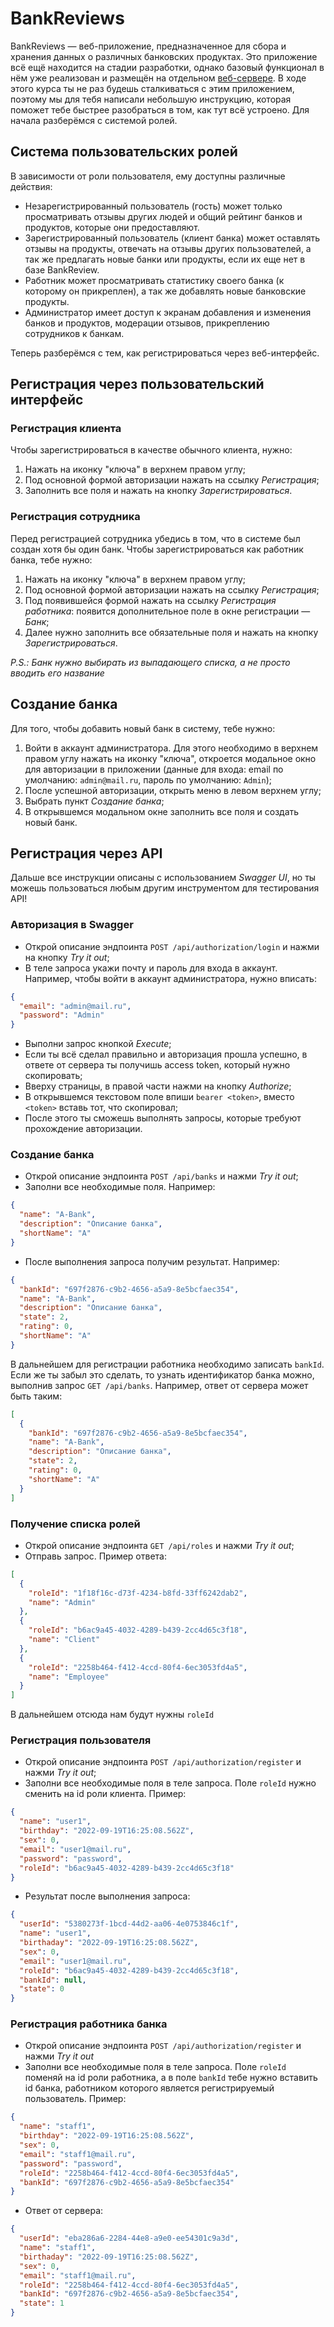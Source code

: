 # BankReviews

BankReviews — веб-приложение, предназначенное для сбора и хранения данных о различных банковских продуктах. Это приложение всё ещё находится на стадии разработки, однако базовый функционал в нём уже реализован и размещён на отдельном [веб-сервере](http://10.101.255.2:4200). В ходе этого курса ты не раз будешь сталкиваться с этим приложением, поэтому мы для тебя написали небольшую инструкцию, которая поможет тебе быстрее разобраться в том, как тут всё устроено. Для начала разберёмся с системой ролей.

## Система пользовательских ролей

В зависимости от роли пользователя, ему доступны различные действия:

- Незарегистрированный пользователь (гость) может только просматривать отзывы других людей и общий рейтинг банков и продуктов, которые они предоставляют.
- Зарегистрированный пользователь (клиент банка) может оставлять отзывы на продукты, отвечать на отзывы других пользователей, а так же предлагать новые банки или продукты, если их еще нет в базе BankReview.
- Работник может просматривать статистику своего банка (к которому он прикреплен), а так же добавлять новые банковские продукты.
- Администратор имеет доступ к экранам добавления и изменения банков и продуктов, модерации отзывов, прикреплению сотрудников к банкам.

Теперь разберёмся с тем, как регистрироваться через веб-интерфейс.

## Регистрация через пользовательский интерфейс

### Регистрация клиента

Чтобы зарегистрироваться в качестве обычного клиента, нужно:

1. Нажать на иконку "ключа" в верхнем правом углу;
2. Под основной формой авторизации нажать на ссылку _Регистрация_;
3. Заполнить все поля и нажать на кнопку _Зарегистрироваться_.

### Регистрация сотрудника

Перед регистрацией сотрудника убедись в том, что в системе был создан хотя бы один банк. Чтобы зарегистрироваться как работник банка, тебе нужно:

1. Нажать на иконку "ключа" в верхнем правом углу;
2. Под основной формой авторизации нажать на ссылку _Регистрация_;
3. Под появившейся формой нажать на ссылку _Регистрация работника_: появится дополнительное поле в окне регистрации — _Банк_;
4. Далее нужно заполнить все обязательные поля и нажать на кнопку _Зарегистрироваться_.

_P.S.: Банк нужно выбирать из выпадающего списка, а не просто вводить его название_

## Создание банка

Для того, чтобы добавить новый банк в систему, тебе нужно:

1. Войти в аккаунт администратора. Для этого необходимо в верхнем правом углу нажать на иконку "ключа", откроется модальное окно для авторизации в приложении (данные для входа: email по умолчанию: `admin@mail.ru`, пароль по умолчанию: `Admin`);
2. После успешной авторизации, открыть меню в левом верхнем углу;
3. Выбрать пункт _Создание банка_;
4. В открывшемся модальном окне заполнить все поля и создать новый банк.

## Регистрация через API

Дальше все инструкции описаны с использованием _Swagger UI_, но ты можешь пользоваться любым другим инструментом для тестирования API!

### Авторизация в Swagger

- Открой описание эндпоинта `POST ​/api​/authorization​/login` и нажми на кнопку _Try it out_;
- В теле запроса укажи почту и пароль для входа в аккаунт. Например, чтобы войти в аккаунт администратора, нужно вписать:

```json
{
  "email": "admin@mail.ru",
  "password": "Admin"
}
```

- Выполни запрос кнопкой _Execute_;
- Если ты всё сделал правильно и авторизация прошла успешно, в ответе от сервера ты получишь access token, который нужно скопировать;
- Вверху страницы, в правой части нажми на кнопку _Authorize_;
- В открывшемся текстовом поле впиши `bearer <token>`, вместо `<token>` вставь тот, что скопировал;
- После этого ты сможешь выполнять запросы, которые требуют прохождение авторизации.

### Создание банка

- Открой описание эндпоинта `POST /api​/banks` и нажми _Try it out_;
- Заполни все необходимые поля. Например:

```json
{
  "name": "A-Bank",
  "description": "Описание банка",
  "shortName": "A"
}
```

- После выполнения запроса получим результат. Например:

```json
{
  "bankId": "697f2876-c9b2-4656-a5a9-8e5bcfaec354",
  "name": "A-Bank",
  "description": "Описание банка",
  "state": 2,
  "rating": 0,
  "shortName": "A"
}
```

В дальнейшем для регистрации работника необходимо записать `bankId`. Если же ты забыл это сделать, то узнать идентификатор банка можно, выполнив запрос `GET /api​/banks`. Например, ответ от сервера может быть таким:

```json
[
  {
    "bankId": "697f2876-c9b2-4656-a5a9-8e5bcfaec354",
    "name": "A-Bank",
    "description": "Описание банка",
    "state": 2,
    "rating": 0,
    "shortName": "A"
  }
]
```

### Получение списка ролей

- Открой описание эндпоинта `GET /api/roles` и нажми _Try it out_;
- Отправь запрос. Пример ответа:

```json
[
  {
    "roleId": "1f18f16c-d73f-4234-b8fd-33ff6242dab2",
    "name": "Admin"
  },
  {
    "roleId": "b6ac9a45-4032-4289-b439-2cc4d65c3f18",
    "name": "Client"
  },
  {
    "roleId": "2258b464-f412-4ccd-80f4-6ec3053fd4a5",
    "name": "Employee"
  }
]
```

В дальнейшем отсюда нам будут нужны `roleId`

### Регистрация пользователя

- Открой описание эндпоинта `POST ​/api​/authorization​/register` и нажми _Try it out_;
- Заполни все необходимые поля в теле запроса. Поле `roleId` нужно сменить на id роли клиента. Пример:

```json
{
  "name": "user1",
  "birthday": "2022-09-19T16:25:08.562Z",
  "sex": 0,
  "email": "user1@mail.ru",
  "password": "password",
  "roleId": "b6ac9a45-4032-4289-b439-2cc4d65c3f18"
}
```

- Результат после выполнения запроса:

```json
{
  "userId": "5380273f-1bcd-44d2-aa06-4e0753846c1f",
  "name": "user1",
  "birthaday": "2022-09-19T16:25:08.562Z",
  "sex": 0,
  "email": "user1@mail.ru",
  "roleId": "b6ac9a45-4032-4289-b439-2cc4d65c3f18",
  "bankId": null,
  "state": 0
}
```

### Регистрация работника банка

- Открой описание эндпоинта `POST ​/api​/authorization​/register` и нажми _Try it out_
- Заполни все необходимые поля в теле запроса. Поле `roleId` поменяй на id роли работника, а в поле `bankId` тебе нужно вставить id банка, работником которого является регистрируемый пользователь. Пример:

```json
{
  "name": "staff1",
  "birthday": "2022-09-19T16:25:08.562Z",
  "sex": 0,
  "email": "staff1@mail.ru",
  "password": "password",
  "roleId": "2258b464-f412-4ccd-80f4-6ec3053fd4a5",
  "bankId": "697f2876-c9b2-4656-a5a9-8e5bcfaec354"
}
```

- Ответ от сервера:

```json
{
  "userId": "eba286a6-2284-44e8-a9e0-ee54301c9a3d",
  "name": "staff1",
  "birthaday": "2022-09-19T16:25:08.562Z",
  "sex": 0,
  "email": "staff1@mail.ru",
  "roleId": "2258b464-f412-4ccd-80f4-6ec3053fd4a5",
  "bankId": "697f2876-c9b2-4656-a5a9-8e5bcfaec354",
  "state": 1
}
```
